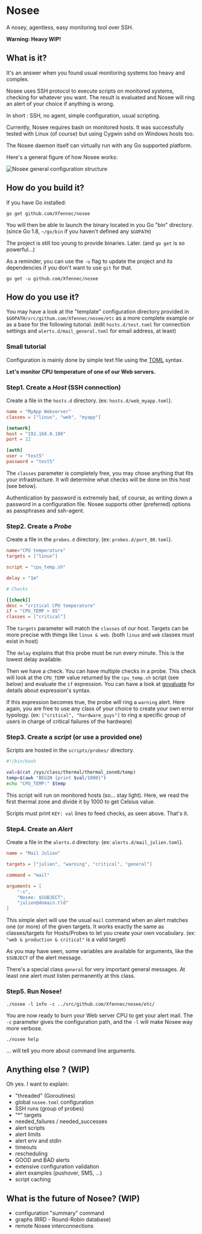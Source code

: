 # Nosee
A nosey, agentless, easy monitoring tool over SSH.

**Warning: Heavy WIP!**

What is it?
-----------

It's an answer when you found usual monitoring systems too heavy and complex.

Nosee uses SSH protocol to execute scripts on monitored systems, checking
for whatever you want. The result is evaluated and Nosee will ring an alert
of your choice if anything is wrong.

In short : SSH, no agent, simple configuration, usual scripting.

Currently, Nosee requires bash on monitored hosts. It was successfully
tested with Linux (of course) but using Cygwin sshd on Windows hosts too.

The Nosee daemon itself can virtually run with any Go supported platform.

Here's a general figure of how Nosee works:

![Nosee general configuration structure](https://raw.github.com/Xfennec/nosee/master/doc/images/img_general.png)

How do you build it?
--------------------

If you have Go installed:

	go get github.com/Xfennec/nosee

You will then be able to launch the binary located in you Go "bin" directory.
(since Go 1.8, `~/go/bin` if you haven't defined any `$GOPATH`)

The project is still too young to provide binaries. Later. (and `go get` is so powerful…)

As a reminder, you can use the `-u` flag to update the project and its dependencies  if
you don't want to use `git` for that.

	go get -u github.com/Xfennec/nosee

How do you use it?
------------------

You may have a look at the "template" configuration directory
provided in `$GOPATH/src/githum.com/Xfennec/nosee/etc` as a more complete
example or as a base for the following tutorial. (edit `hosts.d/test.toml`
for connection settings and `alerts.d/mail_general.toml` for email address,
at least)

### Small tutorial

Configuration is mainly done by simple text file using
the [TOML](https://github.com/toml-lang/toml) syntax.

**Let's monitor CPU temperature of one of our Web servers.**

### Step1. Create a *Host* (SSH connection)

Create a file in the `hosts.d` directory. (ex: `hosts.d/web_myapp.toml`).

```toml
name = "MyApp Webserver"
classes = ["linux", "web", "myapp"]

[network]
host = "192.168.0.100"
port = 22

[auth]
user = "test5"
password = "test5"
```

The `classes` parameter is completely free, you may chose anything that
fits your infrastructure. It will determine what checks will be done on
this host (see below).

Authentication by password is extremely bad, of course, as writing down
a password in a configuration file. Nosee supports other (preferred) options
as passphrases and ssh-agent.

### Step2. Create a *Probe*

Create a file in the `probes.d` directory. (ex: `probes.d/port_80.toml`).

```toml
name="CPU temperature"
targets = ["linux"]

script = "cpu_temp.sh"

delay = "1m"

# Checks

[[check]]
desc = "critical CPU temperature"
if = "CPU_TEMP > 85"
classes = ["critical"]
```

The `targets` parameter will match the `classes` of our host. Targets can
be more precise with things like `linux & web`. (both `linux` and `web` classes
must exist in host)

The `delay` explains that this probe must be run every minute. This is
the lowest delay available.

Then we have a check. You can have multiple checks in a probe. This check
will look at the `CPU_TEMP` value returned by the `cpu_temp.sh`
script (see below) and evaluate the `if` expression. You can have a look
at [govaluate](https://github.com/Knetic/govaluate) for details about
expression's syntax.

If this expression becomes true, the probe will ring a `warning` alert. Here
again, you are free to use any class of your choice to create your own
error typology. (ex: `["critical", "hardware_guys"]` to ring a specific group
of users in charge of critical failures of the hardware)

### Step3. Create a *script* (or use a provided one)

Scripts are hosted in the `scripts/probes/` directory.

```bash
#!/bin/bash

val=$(cat /sys/class/thermal/thermal_zone0/temp)
temp=$(awk "BEGIN {print $val/1000}")
echo "CPU_TEMP:" $temp
```

This script will run on monitored hosts (so… stay light). Here, we read
the first thermal zone and divide it by 1000 to get Celsius value.

Scripts must print `KEY: val` lines to feed checks, as seen above. That's it.

### Step4. Create an *Alert*

Create a file in the `alerts.d` directory. (ex: `alerts.d/mail_julien.toml`).

```toml
name = "Mail Julien"

targets = ["julien", "warning", "critical", "general"]

command = "mail"

arguments = [
    "-s",
    "Nosee: $SUBJECT",
    "julien@domain.tld"
]
```

This simple alert will use the usual `mail` command when an alert matches
one (or more) of the given targets. It works exactly the same as classes/targets
for Hosts/Probes to let you create your own vocabulary.
(ex: `"web & production & critical"` is a valid target)

As you may have seen, some variables are available for arguments, like 
the `$SUBJECT` of the alert message.

There's a special class `general` for very important general messages. At
least one alert must listen permanently at this class.

### Step5. Run Nosee!

	./nosee -l info -c ../src/github.com/Xfennec/nosee/etc/

You are now ready to burn your Web server CPU to get your alert mail. The `-c`
parameter gives the configuration path, and the `-l` will make Nosee way
more verbose.

	./nosee help

… will tell you more about command line arguments.

Anything else ? (WIP)
---------------------

Oh yes. I want to explain:

 - "threaded" (Goroutines)
 - global `nosee.toml` configuration
 - SSH runs (group of probes)
 - "*" targets
 - needed_failures / needed_successes
 - alert scripts
 - alert limits
 - alert env and stdin
 - timeouts
 - rescheduling
 - GOOD and BAD alerts
 - extensive configuration validation
 - alert examples (pushover, SMS, …)
 - script caching

What is the future of Nosee? (WIP)
----------------------------

 - configuration "summary" command
 - graphs (RRD - Round-Robin database)
 - remote Nosee interconnections
